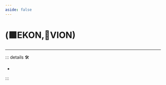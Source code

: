 ```yaml
---
aside: false
---
```

# (🟩<ekos>EKON</ekos>,🔻<via>VION</via>)

---

<!-- =================================================== -->
<!-- =================================================== -->
<!-- =================================================== -->
<!-- =================================================== -->
<!-- =================================================== -->
::: details 🛠

-

:::